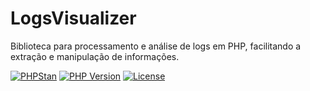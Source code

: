 # LogsVisualizer

Biblioteca para processamento e análise de logs em PHP, facilitando a extração e manipulação de informações.

[![PHPStan](https://img.shields.io/badge/phpstan-level_6-brightgreen)]()
[![PHP Version](https://img.shields.io/badge/php-%3E=8.0-blue)]()
[![License](https://img.shields.io/badge/license-MIT-lightgrey)]()
